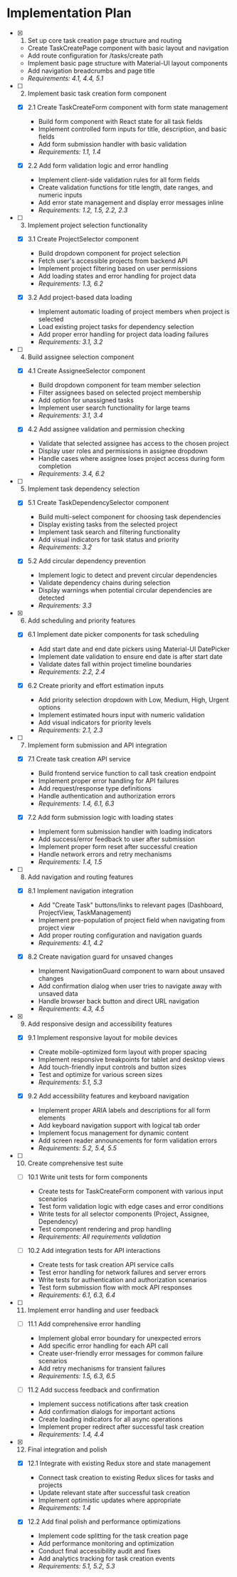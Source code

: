 # Implementation Plan

- [x] 1. Set up core task creation page structure and routing
  - Create TaskCreatePage component with basic layout and navigation
  - Add route configuration for /tasks/create path
  - Implement basic page structure with Material-UI layout components
  - Add navigation breadcrumbs and page title
  - _Requirements: 4.1, 4.4, 5.1_

- [ ] 2. Implement basic task creation form component
  - [x] 2.1 Create TaskCreateForm component with form state management
    - Build form component with React state for all task fields
    - Implement controlled form inputs for title, description, and basic fields
    - Add form submission handler with basic validation
    - _Requirements: 1.1, 1.4_

  - [x] 2.2 Add form validation logic and error handling
    - Implement client-side validation rules for all form fields
    - Create validation functions for title length, date ranges, and numeric inputs
    - Add error state management and display error messages inline
    - _Requirements: 1.2, 1.5, 2.2, 2.3_

- [ ] 3. Implement project selection functionality
  - [x] 3.1 Create ProjectSelector component
    - Build dropdown component for project selection
    - Fetch user's accessible projects from backend API
    - Implement project filtering based on user permissions
    - Add loading states and error handling for project data
    - _Requirements: 1.3, 6.2_

  - [x] 3.2 Add project-based data loading
    - Implement automatic loading of project members when project is selected
    - Load existing project tasks for dependency selection
    - Add proper error handling for project data loading failures
    - _Requirements: 3.1, 3.2_

- [ ] 4. Build assignee selection component
  - [x] 4.1 Create AssigneeSelector component
    - Build dropdown component for team member selection
    - Filter assignees based on selected project membership
    - Add option for unassigned tasks
    - Implement user search functionality for large teams
    - _Requirements: 3.1, 3.4_

  - [x] 4.2 Add assignee validation and permission checking
    - Validate that selected assignee has access to the chosen project
    - Display user roles and permissions in assignee dropdown
    - Handle cases where assignee loses project access during form completion
    - _Requirements: 3.4, 6.2_

- [ ] 5. Implement task dependency selection
  - [x] 5.1 Create TaskDependencySelector component
    - Build multi-select component for choosing task dependencies
    - Display existing tasks from the selected project
    - Implement task search and filtering functionality
    - Add visual indicators for task status and priority
    - _Requirements: 3.2_

  - [x] 5.2 Add circular dependency prevention
    - Implement logic to detect and prevent circular dependencies
    - Validate dependency chains during selection
    - Display warnings when potential circular dependencies are detected
    - _Requirements: 3.3_

- [x] 6. Add scheduling and priority features
  - [x] 6.1 Implement date picker components for task scheduling
    - Add start date and end date pickers using Material-UI DatePicker
    - Implement date validation to ensure end date is after start date
    - Validate dates fall within project timeline boundaries
    - _Requirements: 2.2, 2.4_

  - [x] 6.2 Create priority and effort estimation inputs
    - Add priority selection dropdown with Low, Medium, High, Urgent options
    - Implement estimated hours input with numeric validation
    - Add visual indicators for priority levels
    - _Requirements: 2.1, 2.3_

- [ ] 7. Implement form submission and API integration
  - [x] 7.1 Create task creation API service
    - Build frontend service function to call task creation endpoint
    - Implement proper error handling for API failures
    - Add request/response type definitions
    - Handle authentication and authorization errors
    - _Requirements: 1.4, 6.1, 6.3_

  - [x] 7.2 Add form submission logic with loading states
    - Implement form submission handler with loading indicators
    - Add success/error feedback to user after submission
    - Implement proper form reset after successful creation
    - Handle network errors and retry mechanisms
    - _Requirements: 1.4, 1.5_

- [ ] 8. Add navigation and routing features
  - [x] 8.1 Implement navigation integration
    - Add "Create Task" buttons/links to relevant pages (Dashboard, ProjectView, TaskManagement)
    - Implement pre-population of project field when navigating from project view
    - Add proper routing configuration and navigation guards
    - _Requirements: 4.1, 4.2_

  - [x] 8.2 Create navigation guard for unsaved changes
    - Implement NavigationGuard component to warn about unsaved changes
    - Add confirmation dialog when user tries to navigate away with unsaved data
    - Handle browser back button and direct URL navigation
    - _Requirements: 4.3, 4.5_

- [x] 9. Add responsive design and accessibility features
  - [x] 9.1 Implement responsive layout for mobile devices
    - Create mobile-optimized form layout with proper spacing
    - Implement responsive breakpoints for tablet and desktop views
    - Add touch-friendly input controls and button sizes
    - Test and optimize for various screen sizes
    - _Requirements: 5.1, 5.3_

  - [x] 9.2 Add accessibility features and keyboard navigation
    - Implement proper ARIA labels and descriptions for all form elements
    - Add keyboard navigation support with logical tab order
    - Implement focus management for dynamic content
    - Add screen reader announcements for form validation errors
    - _Requirements: 5.2, 5.4, 5.5_

- [ ] 10. Create comprehensive test suite
  - [ ] 10.1 Write unit tests for form components
    - Create tests for TaskCreateForm component with various input scenarios
    - Test form validation logic with edge cases and error conditions
    - Write tests for all selector components (Project, Assignee, Dependency)
    - Test component rendering and prop handling
    - _Requirements: All requirements validation_

  - [ ] 10.2 Add integration tests for API interactions
    - Create tests for task creation API service calls
    - Test error handling for network failures and server errors
    - Write tests for authentication and authorization scenarios
    - Test form submission flow with mock API responses
    - _Requirements: 6.1, 6.3, 6.4_

- [ ] 11. Implement error handling and user feedback
  - [ ] 11.1 Add comprehensive error handling
    - Implement global error boundary for unexpected errors
    - Add specific error handling for each API call
    - Create user-friendly error messages for common failure scenarios
    - Add retry mechanisms for transient failures
    - _Requirements: 1.5, 6.3, 6.5_

  - [ ] 11.2 Add success feedback and confirmation
    - Implement success notifications after task creation
    - Add confirmation dialogs for important actions
    - Create loading indicators for all async operations
    - Implement proper redirect after successful task creation
    - _Requirements: 1.4, 4.4_

- [x] 12. Final integration and polish
  - [x] 12.1 Integrate with existing Redux store and state management
    - Connect task creation to existing Redux slices for tasks and projects
    - Update relevant state after successful task creation
    - Implement optimistic updates where appropriate
    - _Requirements: 1.4_

  - [x] 12.2 Add final polish and performance optimizations
    - Implement code splitting for the task creation page
    - Add performance monitoring and optimization
    - Conduct final accessibility audit and fixes
    - Add analytics tracking for task creation events
    - _Requirements: 5.1, 5.2, 5.3_